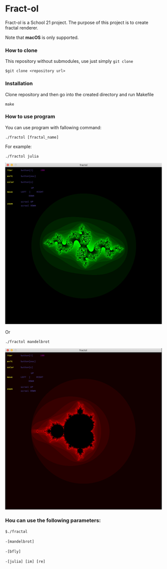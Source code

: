 # Fract-ol

Fract-ol is a School 21 project. The purpose of this project is to create fractal renderer.

Note that **macOS** is only supported.

### How to clone

This repository without submodules, use just simply `git clone`
````
$git clone <repository url>
````
### Installation
Clone repository and then go into the created directory and run Makefile
````
make
````
### How to use program
You can use program with fallowing command:
````
./fractol [fractal_name]
````
For example:
````
./fractol julia
````

![](./images/Julia.png)

Or
````
./fractol mandelbrot
````

![](./images/Mandelbrot.png)
### Нou can use the following parameters:
````
$./fractal

-[mandelbrot]

-[bfly]

-[julia] [im] [re]
````

